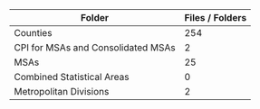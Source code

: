 | Folder                             |   Files / Folders |
|------------------------------------|-------------------|
| Counties                           |               254 |
| CPI for MSAs and Consolidated MSAs |                 2 |
| MSAs                               |                25 |
| Combined Statistical Areas         |                 0 |
| Metropolitan Divisions             |                 2 |